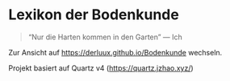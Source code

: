 # Lexikon der Bodenkunde

> “Nur die Harten kommen in den Garten” — Ich

Zur Ansicht auf https://derluux.github.io/Bodenkunde wechseln.

Projekt basiert auf Quartz v4 (https://quartz.jzhao.xyz/)
